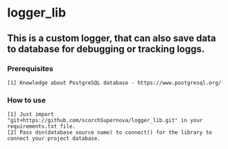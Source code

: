 # logger_lib

## This is a custom logger, that can also save data to database for debugging or tracking loggs.

### Prerequisites
    [1] Knowledge about PostgreSQL database - https://www.postgresql.org/

### How to use
    [1] Just import "git+https://github.com/scorchSupernova/logger_lib.git" in your requirements.txt file.
    [2] Pass dsn(database source name) to connect() for the library to connect your project database.